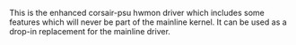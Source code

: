This is the enhanced corsair-psu hwmon driver which includes some features
which will never be part of the mainline kernel. It can be used as a drop-in
replacement for the mainline driver.
